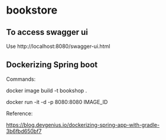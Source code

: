# bookstore

## To access swagger ui
Use http://localhost:8080/swagger-ui.html

## Dockerizing Spring boot 
Commands:

docker image build -t bookshop .

docker run -it -d -p 8080:8080 IMAGE_ID

Reference:

https://blog.devgenius.io/dockerizing-spring-app-with-gradle-3b6fbd650bf7